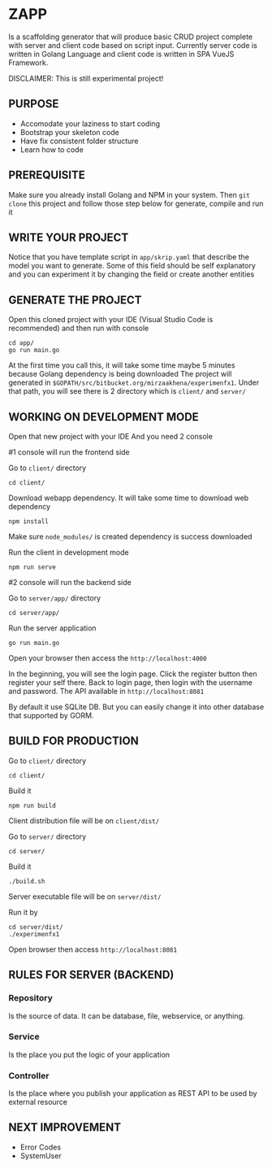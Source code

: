# ZAPP
Is a scaffolding generator that will produce basic CRUD project complete with server and client code based on script input. Currently server code is written in Golang Language and client code is written in SPA VueJS Framework.

DISCLAIMER: This is still experimental project!


## PURPOSE
* Accomodate your laziness to start coding
* Bootstrap your skeleton code
* Have fix consistent folder structure
* Learn how to code


## PREREQUISITE
Make sure you already install Golang and NPM in your system. Then `git clone` this project and follow those step below for generate, compile and run it


## WRITE YOUR PROJECT
Notice that you have template script in `app/skrip.yaml` that describe the model you want to generate. Some of this field should be self explanatory and you can experiment it by changing the field or create another entities


## GENERATE THE PROJECT
Open this cloned project with your IDE (Visual Studio Code is recommended) and then run with console
```
cd app/
go run main.go
```
At the first time you call this, it will take some time maybe 5 minutes because Golang dependency is being downloaded
The project will generated in `$GOPATH/src/bitbucket.org/mirzaakhena/experimenfx1`. Under that path, you will see there is 2 directory which is `client/` and `server/`


## WORKING ON DEVELOPMENT MODE
Open that new project with your IDE And you need 2 console

#1 console will run the frontend side

Go to `client/` directory
```
cd client/
```

Download webapp dependency. It will take some time to download web dependency
```
npm install
```
Make sure `node_modules/` is created dependency is success downloaded


Run the client in development mode
```
npm run serve
```

#2 console will run the backend side

Go to `server/app/` directory
```
cd server/app/
```

Run the server application
```
go run main.go
```

Open your browser then access the `http://localhost:4000`

In the beginning, you will see the login page. Click the register button then register your self there. Back to login page, then login with the username and password. The API available in `http://localhost:8081`

By default it use SQLite DB. But you can easily change it into other database that supported by GORM.



## BUILD FOR PRODUCTION

Go to `client/` directory
```
cd client/
```

Build it
```
npm run build
```

Client distribution file will be on `client/dist/`

Go to `server/` directory
```
cd server/
```

Build it
```
./build.sh
```

Server executable file will be on `server/dist/`

Run it by
```
cd server/dist/
./experimenfx1
```

Open browser then access `http://localhost:8081`

## RULES FOR SERVER (BACKEND)

### Repository
Is the source of data. It can be database, file, webservice, or anything.

### Service
Is the place you put the logic of your application

### Controller
Is the place where you publish your application as REST API to be used by external resource


## NEXT IMPROVEMENT
* Error Codes
* SystemUser
